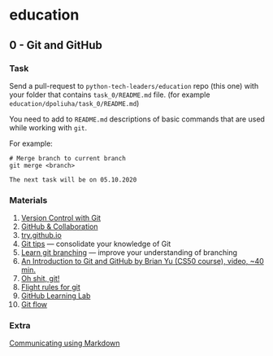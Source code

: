 # education

## 0 - Git and GitHub

### Task

Send a pull-request to `python-tech-leaders/education` repo (this one) with your folder that contains `task_0/README.md` file. (for example `education/dpoliuha/task_0/README.md`)

You need to add to `README.md` descriptions of basic commands that are used while working with `git`.

For example:
```
# Merge branch to current branch
git merge <branch>

The next task will be on 05.10.2020
```

### Materials

1. [Version Control with Git](https://www.udacity.com/course/version-control-with-git--ud123)
2. [GitHub & Collaboration](https://classroom.udacity.com/courses/ud456)
3. [try.github.io](https://try.github.io/levels/1/challenges/1)
4. [Git tips](http://sixrevisions.com/web-development/git-tips/) — consolidate your knowledge of Git
5. [Learn git branching](http://learngitbranching.js.org) — improve your understanding of branching
6. [An Introduction to Git and GitHub by Brian Yu (CS50 course), video, ~40 min.](https://youtu.be/MJUJ4wbFm_A)
7. [Oh shit, git!](http://ohshitgit.com/)
8. [Flight rules for git](https://github.com/k88hudson/git-flight-rules)
9. [GitHub Learning Lab](https://lab.github.com/courses)
10. [Git flow](https://www.atlassian.com/git/tutorials/comparing-workflows/gitflow-workflow)


### Extra

[Communicating using Markdown](https://lab.github.com/githubtraining/communicating-using-markdown)
